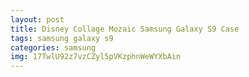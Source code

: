 ```yaml
---
layout: post
title: Disney Collage Mozaic Samsung Galaxy S9 Case
tags: samsung galaxy s9
categories: samsung
img: 17TwlU92z7vzCZyl5pVKzphnWeWYXbAin
---
```


